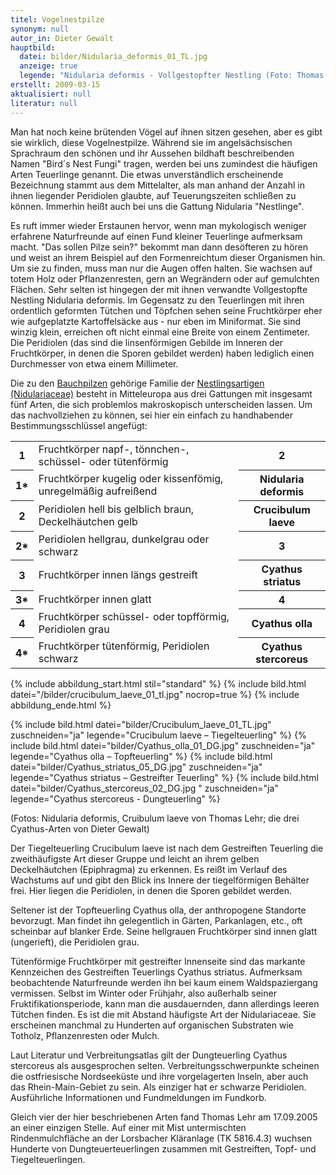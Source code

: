```yaml
---
titel: Vogelnestpilze
synonym: null
autor_in: Dieter Gewalt
hauptbild:
  datei: bilder/Nidularia_deformis_01_TL.jpg
  anzeige: true
  legende: "Nidularia deformis - Vollgestopfter Nestling (Foto: Thomas Lehr)"
erstellt: 2009-03-15
aktualisiert: null
literatur: null
---
```

Man hat noch keine brütenden Vögel auf ihnen sitzen gesehen, aber es gibt sie wirklich, diese Vogelnestpilze. Während sie im angelsächsischen Sprachraum den schönen und ihr Aussehen bildhaft beschreibenden Namen "Bird´s Nest Fungi" tragen, werden bei uns zumindest die häufigen Arten Teuerlinge genannt. Die etwas unverständlich erscheinende Bezeichnung stammt aus dem Mittelalter, als man anhand der Anzahl in ihnen liegender Peridiolen glaubte, auf Teuerungszeiten schließen zu können. Immerhin heißt auch bei uns die Gattung Nidularia "Nestlinge".

Es ruft immer wieder Erstaunen hervor, wenn man mykologisch weniger erfahrene Naturfreunde auf einen Fund kleiner Teuerlinge aufmerksam macht. "Das sollen Pilze sein?" bekommt man dann desöfteren zu hören und weist an ihrem Beispiel auf den Formenreichtum dieser Organismen hin. Um sie zu finden, muss man nur die Augen offen halten. Sie wachsen auf totem Holz oder Pflanzenresten, gern an Wegrändern oder auf gemulchten Flächen. Sehr selten ist hingegen der mit ihnen verwandte Vollgestopfte Nestling Nidularia deformis. Im Gegensatz zu den Teuerlingen mit ihren ordentlich geformten Tütchen und Töpfchen sehen seine Fruchtkörper eher wie aufgeplatzte Kartoffelsäcke aus - nur eben im Miniformat. Sie sind winzig klein, erreichen oft nicht einmal eine Breite von einem Zentimeter. Die Peridiolen (das sind die linsenförmigen Gebilde im Inneren der Fruchtkörper, in denen die Sporen gebildet werden) haben lediglich einen Durchmesser von etwa einem Millimeter.

Die zu den [Bauchpilzen](Bauchpilze "Glossar") gehörige Familie der [Nestlingsartigen (Nidulariaceae)](/admin/#/collections/verwandtsdchaften/entries/vogelnestpilze) besteht in Mitteleuropa aus drei Gattungen mit insgesamt fünf Arten, die sich problemlos makroskopisch unterscheiden lassen. Um das nachvollziehen zu können, sei hier ein einfach zu handhabender Bestimmungsschlüssel angefügt:

<div class="table-responsive">
<table class="table">
<tr>
  <th>1</th>
  <td>Fruchtkörper napf-, tönnchen-, schüssel- oder tütenförmig</td>
  <th><i class="fas fa-arrow-right"></i> 2</th>
</tr>
<tr>
  <th>1*</th>
  <td>Fruchtkörper kugelig oder kissenfömig, unregelmäßig aufreißend</td>
  <th>Nidularia deformis</th>
</tr>
<tr>
  <th>2</th>
  <td>Peridiolen hell bis gelblich braun, Deckelhäutchen gelb</td>
  <th>Crucibulum laeve</th>
</tr>
<tr>
  <th>2*</th>
  <td>Peridiolen hellgrau, dunkelgrau oder schwarz</td>
  <th><i class="fas fa-arrow-right"></i> 3</th>
</tr>
<tr>
  <th>3</th>
  <td>Fruchtkörper innen längs gestreift </td>
  <th>Cyathus striatus</th>
</tr>
<tr>
<th>3*</th>
<td>Fruchtkörper innen glatt</td>
<th><i class="fas fa-arrow-right"></i> 4</th>
</tr>
<tr>
<th>4</th>
<td>Fruchtkörper schüssel- oder topfförmig, Peridiolen grau </td>
<th>Cyathus olla</th>
</tr>
<tr>
<th>4*</th>
<td>Fruchtkörper tütenförmig, Peridiolen schwarz </td>
<th>Cyathus stercoreus</th>
</tr>
</table>
</div>

{% include abbildung_start.html stil="standard" %}
{% include bild.html datei="/bilder/crucibulum_laeve_01_tl.jpg" nocrop=true %}
{% include abbildung_ende.html %}

 {% include bild.html datei="bilder/Crucibulum_laeve_01_TL.jpg" zuschneiden="ja" legende="Crucibulum laeve – Tiegelteuerling" %}
  {% include bild.html datei="bilder/Cyathus_olla_01_DG.jpg" zuschneiden="ja" legende="Cyathus olla – Topfteuerling" %}
  {% include bild.html datei="bilder/Cyathus_striatus_05_DG.jpg" zuschneiden="ja" legende="Cyathus striatus – Gestreifter Teuerling" %}
  {% include bild.html datei="bilder/Cyathus_stercoreus_02_DG.jpg
  " zuschneiden="ja" legende="Cyathus stercoreus - Dungteuerling" %}

  <figcaption>(Fotos: Nidularia deformis, Cruibulum laeve von Thomas Lehr; die drei Cyathus-Arten von Dieter Gewalt)</figcaption>
</figure>

Der Tiegelteuerling Crucibulum laeve ist nach dem Gestreiften Teuerling die zweithäufigste Art dieser Gruppe und leicht an ihrem gelben Deckelhäutchen (Epiphragma) zu erkennen. Es reißt im Verlauf des Wachstums auf und gibt den Blick ins Innere der tiegelförmigen Behälter frei. Hier liegen die Peridiolen, in denen die Sporen gebildet werden.

Seltener ist der Topfteuerling Cyathus olla, der anthropogene Standorte bevorzugt. Man findet ihn gelegentlich in Gärten, Parkanlagen, etc., oft scheinbar auf blanker Erde. Seine hellgrauen Fruchtkörper sind innen glatt (ungerieft), die Peridiolen grau.

Tütenförmige Fruchtkörper mit gestreifter Innenseite sind das markante Kennzeichen des Gestreiften Teuerlings Cyathus striatus. Aufmerksam beobachtende Naturfreunde werden ihn bei kaum einem Waldspaziergang vermissen. Selbst im Winter oder Frühjahr, also außerhalb seiner Fruktifikationsperiode, kann man die ausdauernden, dann allerdings leeren Tütchen finden. Es ist die mit Abstand häufigste Art der Nidulariaceae. Sie erscheinen manchmal zu Hunderten auf organischen Substraten wie Totholz, Pflanzenresten oder Mulch.

Laut Literatur und Verbreitungsatlas gilt der Dungteuerling Cyathus stercoreus als ausgesprochen selten. Verbreitungsschwerpunkte scheinen die ostfriesische Nordseeküste und ihre vorgelagerten Inseln, aber auch das Rhein-Main-Gebiet zu sein. Als einziger hat er schwarze Peridiolen. Ausführliche Informationen und Fundmeldungen im Fundkorb.

Gleich vier der hier beschriebenen Arten fand Thomas Lehr am 17.09.2005 an einer einzigen Stelle. Auf einer mit Mist untermischten Rindenmulchfläche an der Lorsbacher Kläranlage (TK 5816.4.3) wuchsen Hunderte von Dungteuerteuerlingen zusammen mit Gestreiften, Topf- und Tiegelteuerlingen.